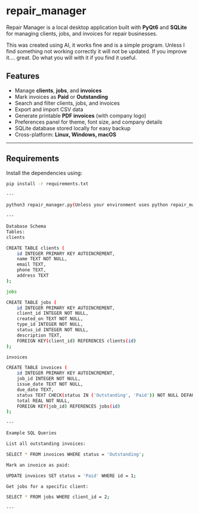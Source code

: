 # repair_manager
Repair Manager is a local desktop application built with **PyQt6** and **SQLite** for managing clients, jobs, and invoices for repair businesses.

This was created using AI, it works fine and is a simple program. Unless I find something not working correctly it will not be updated. If you improve it.... great. Do what you will with it if you find it useful.

## Features
- Manage **clients**, **jobs**, and **invoices**
- Mark invoices as **Paid** or **Outstanding**
- Search and filter clients, jobs, and invoices
- Export and import CSV data
- Generate printable **PDF invoices** (with company logo)
- Preferences panel for theme, font size, and company details
- SQLite database stored locally for easy backup
- Cross-platform: **Linux, Windows, macOS**

---

## Requirements
Install the dependencies using:
```bash
pip install -r requirements.txt

---

python3 repair_manager.py(Unless your environment uses python repair_manager.py

---

Database Schema
Tables:
clients

CREATE TABLE clients (
    id INTEGER PRIMARY KEY AUTOINCREMENT,
    name TEXT NOT NULL,
    email TEXT,
    phone TEXT,
    address TEXT
);

jobs

CREATE TABLE jobs (
    id INTEGER PRIMARY KEY AUTOINCREMENT,
    client_id INTEGER NOT NULL,
    created_on TEXT NOT NULL,
    type_id INTEGER NOT NULL,
    status_id INTEGER NOT NULL,
    description TEXT,
    FOREIGN KEY(client_id) REFERENCES clients(id)
);

invoices

CREATE TABLE invoices (
    id INTEGER PRIMARY KEY AUTOINCREMENT,
    job_id INTEGER NOT NULL,
    issue_date TEXT NOT NULL,
    due_date TEXT,
    status TEXT CHECK(status IN ('Outstanding', 'Paid')) NOT NULL DEFAULT 'Outstanding',
    total REAL NOT NULL,
    FOREIGN KEY(job_id) REFERENCES jobs(id)
);

---

Example SQL Queries

List all outstanding invoices:

SELECT * FROM invoices WHERE status = 'Outstanding';

Mark an invoice as paid:

UPDATE invoices SET status = 'Paid' WHERE id = 1;

Get jobs for a specific client:

SELECT * FROM jobs WHERE client_id = 2;

---

